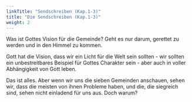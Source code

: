 ```yaml
---
linkTitle: "Sendschreiben (Kap.1-3)"
title: "Die Sendschreiben (Kap.1-3)"
weight: 2
---
```


Was ist Gottes Vision für die Gemeinde? 
Geht es nur darum, gerettet zu werden und in den Himmel zu kommen.

Gott hat die Vision, dass wir ein Licht für die Welt sein sollten - wir sollten ein unbestreitbares Beispiel für Gottes Charakter sein - aber auch in voller Abhängigkeit von Gott leben.

Das ist alles. Aber wenn wir uns die sieben Gemeinden anschauen, sehen wir, dass die meisten von ihnen Probleme haben, und die, die siegreich sind, sehen nicht einladend für uns aus. Doch warum?